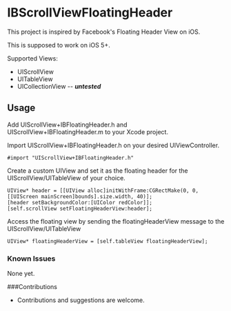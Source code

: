 IBScrollViewFloatingHeader
==========================

This project is inspired by Facebook's Floating Header View on iOS.

This is supposed to work on iOS 5+.

Supported Views:

 - UIScrollView
 - UITableView
 - UICollectionView -- ***untested***
 
## Usage
Add UIScrollView+IBFloatingHeader.h and UIScrollView+IBFloatingHeader.m to your Xcode project.

Import UIScrollView+IBFloatingHeader.h on your desired UIViewController.

	#import "UIScrollView+IBFloatingHeader.h"
	
Create a custom UIView and set it as the floating header for the UIScrollView/UITableView of your choice.

	UIView* header = [[UIView alloc]initWithFrame:CGRectMake(0, 0, [[UIScreen mainScreen]bounds].size.width, 40)];
    [header setBackgroundColor:[UIColor redColor]];
    [self.scrollView setFloatingHeaderView:header];
	
Access the floating view by sending the floatingHeaderView message to the UIScrollView/UITableView

    UIView* floatingHeaderView = [self.tableView floatingHeaderView];
    
### Known Issues
None yet.

###Contributions
- Contributions and suggestions are welcome.